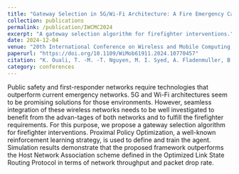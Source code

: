 ```yaml
---
title: "Gateway Selection in 5G/Wi-Fi Architecture: A Fire Emergency Case Study"
collection: publications
permalink: /publication/IWCMC2024
excerpt: "A gateway selection algorithm for firefighter interventions."
date: 2024-12-04
venue: "20th International Conference on Wireless and Mobile Computing, Networking and Communications (WiMob)"
paperurl: "https://doi.org/10.1109/WiMob61911.2024.10770457"
citation: "K. Ouali, T. -M. -T. Nguyen, M. I. Syed, A. Fladenmuller, B. Kervella and N. Peugnet, "Gateway Selection in 5G/Wi-Fi Architecture: A Fire Emergency Case Study," 2024 20th International Conference on Wireless and Mobile Computing, Networking and Communications (WiMob), Paris, France, 2024, pp. 520-525, doi: 10.1109/WiMob61911.2024.10770457."
category: conferences
---
```


Public safety and first-responder networks require technologies that outperform current emergency networks. 5G and Wi-Fi architectures seem to be promising solutions for those environments. However, seamless integration of these wireless networks needs to be well investigated to benefit from the advan-tages of both networks and to fulfill the firefighter requirements. For this purpose, we propose a gateway selection algorithm for firefighter interventions. Proximal Policy Optimization, a well-known reinforcement learning strategy, is used to define and train the agent. Simulation results demonstrate that the proposed framework outperforms the Host Network Association scheme defined in the Optimized Link State Routing Protocol in terms of network throughput and packet drop rate.
